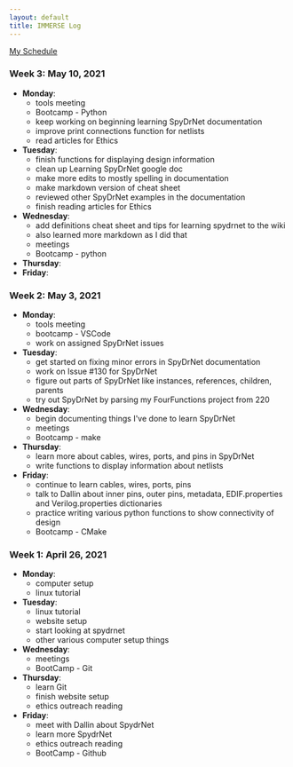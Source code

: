 ```yaml
---
layout: default
title: IMMERSE Log
---
```


[My Schedule](https://jacobdbrown4.github.io/jacob_brown//pages/schedule/)


### Week 3: May 10, 2021

* **Monday**:
  * tools meeting
  * Bootcamp - Python
  * keep working on beginning learning SpyDrNet documentation
  * improve print connections function for netlists
  * read articles for Ethics
* **Tuesday**:
  * finish functions for displaying design information
  * clean up Learning SpyDrNet google doc
  * make more edits to mostly spelling in documentation
  * make markdown version of cheat sheet
  * reviewed other SpyDrNet examples in the documentation 
  * finish reading articles for Ethics
* **Wednesday**:
  * add definitions cheat sheet and tips for learning spydrnet to the wiki
  * also learned more markdown as I did that
  * meetings
  * Bootcamp - python
* **Thursday**:
* **Friday**:

### Week 2: May 3, 2021

* **Monday**:
  * tools meeting
  * bootcamp - VSCode
  * work on assigned SpyDrNet issues
* **Tuesday**:
  * get started on fixing minor errors in SpyDrNet documentation
  * work on Issue #130 for SpyDrNet
  * figure out parts of SpyDrNet like instances, references, children, parents
  * try out SpyDrNet by parsing my FourFunctions project from 220
* **Wednesday**:
  * begin documenting things I've done to learn SpyDrNet
  * meetings
  * Bootcamp - make
* **Thursday**:
  * learn more about cables, wires, ports, and pins in SpyDrNet
  * write functions to display information about netlists
* **Friday**:
  * continue to learn cables, wires, ports, pins
  * talk to Dallin about inner pins, outer pins, metadata, EDIF.properties and Verilog.properties dictionaries
  * practice writing various python functions to show connectivity of design
  * Bootcamp - CMake

### Week 1: April 26, 2021
 
* **Monday**:
  * computer setup
  * linux tutorial
* **Tuesday**: 
  * linux tutorial
  * website setup
  * start looking at spydrnet
  * other various computer setup things
* **Wednesday**: 
  * meetings
  * BootCamp - Git
* **Thursday**:
  * learn Git
  * finish website setup
  * ethics outreach reading 
* **Friday**:
  * meet with Dallin about SpydrNet
  * learn more SpydrNet
  * ethics outreach reading
  * BootCamp - Github
